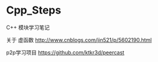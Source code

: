 # Cpp_Steps
C++ 模块学习笔记

关于 虚函数
http://www.cnblogs.com/jin521/p/5602190.html

p2p学习项目
https://github.com/ktkr3d/peercast

